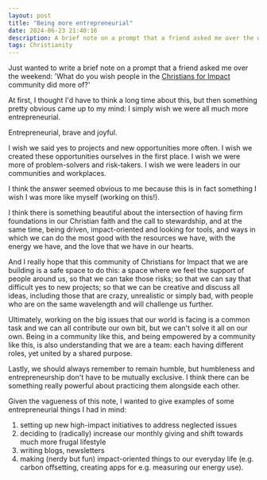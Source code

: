 ```yaml
---
layout: post
title: "Being more entrepreneurial"
date: 2024-06-23 21:40:16
description: A brief note on a prompt that a friend asked me over the weekend.
tags: Christianity
---
```


Just wanted to write a brief note on a prompt that a friend asked me over the weekend: 'What do you wish people in the [Christians for Impact](https://linktr.ee/effectivealtruismforchristians) community did more of?'

At first, I thought I'd have to think a long time about this, but then something pretty obvious came up to my mind: I simply wish we were all much more entrepreneurial.

Entrepreneurial, brave and joyful.

I wish we said yes to projects and new opportunities more often.
I wish we created these opportunities ourselves in the first place.
I wish we were more of problem-solvers and risk-takers.
I wish we were leaders in our communities and workplaces.

I think the answer seemed obvious to me because this is in fact something I wish I was more like myself (working on this!).

I think there is something beautiful about the intersection of having firm foundations in our Christian faith and the call to stewardship, and at the same time, being driven, impact-oriented and looking for tools, and ways in which we can do the most good with the resources we have, with the energy we have, and the love that we have in our hearts.

And I really hope that this community of Christians for Impact that we are building is a safe space to do this: a space where we feel the support of people around us, so that we can take those risks; so that we can say that difficult yes to new projects; so that we can be creative and discuss all ideas, including those that are crazy, unrealistic or simply bad, with people who are on the same wavelength and will challenge us further.

Ultimately, working on the big issues that our world is facing is a common task and we can all contribute our own bit, but we can't solve it all on our own. Being in a community like this, and being empowered by a community like this, is also understanding that we are a team: each having different roles, yet united by a shared purpose.

Lastly, we should always remember to remain humble, but humbleness and entrepreneurship don't have to be mutually exclusive. I think there can be something really powerful about practicing them alongside each other.

Given the vagueness of this note, I wanted to give examples of some entrepreneurial things I had in mind:

1. setting up new high-impact initiatives to address neglected issues
2. deciding to (radically) increase our monthly giving and shift towards much more frugal lifestyle
3. writing blogs, newsletters
4. making (nerdy but fun) impact-oriented things to our everyday life (e.g. carbon offsetting, creating apps for e.g. measuring our energy use).
